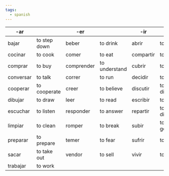 ```yaml
---
tags:
  - spanish
---
```


| -ar       |              | -er        |               | -ir       |                 |
| --------- | ------------ | ---------- | ------------- | --------- | --------------- |
| bajar     | to step down | beber      | to drink      | abrir     | to open         |
| cocinar   | to cook      | comer      | to eat        | compartir | to share        |
| comprar   | to buy       | comprender | to understand | cubrir    | to cover        |
| conversar | to talk      | correr     | to run        | decidir   | to decide       |
| cooperar  | to cooperate | creer      | to believe    | discutir  | to discuss      |
| dibujar   | to draw      | leer       | to read       | escribir  | to write        |
| escuchar  | to listen    | responder  | to answer     | repartir  | to distribute   |
| limpiar   | to clean     | romper     | to break      | subir     | to climb, go up |
| preparar  | to prepare   | temer      | to fear       | sufrir    | to suffer       |
| sacar     | to take out  | vendor     | to sell       | vivir     | to live         |
| trabajar  | to work             |            |               |           |                 |
